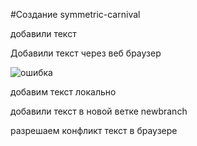 #Создание symmetric-carnival

добавили текст

Добавили текст через веб браузер

![ошибка](https://github.com/Aleksey2884/symmetric-carnival/assets/167132579/5e71b265-aaf2-49ba-986f-fb7393903d99)


добавим текст локально

добавили текст в новой ветке newbranch

разрешаем конфликт текст в браузере
